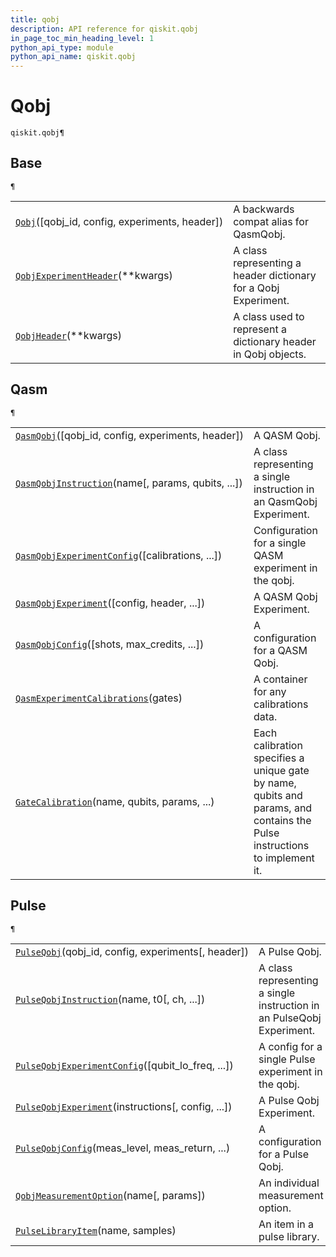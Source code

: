 ```yaml
---
title: qobj
description: API reference for qiskit.qobj
in_page_toc_min_heading_level: 1
python_api_type: module
python_api_name: qiskit.qobj
---
```


<span id="module-qiskit.qobj" />

<span id="qiskit-qobj" />

# Qobj

<span id="module-qiskit.qobj" />

`qiskit.qobj¶`

## Base

<span id="module-qiskit.qobj" />

`¶`

|                                                                                                           |                                                                 |
| --------------------------------------------------------------------------------------------------------- | --------------------------------------------------------------- |
| [`Qobj`](qiskit.qobj.Qobj "qiskit.qobj.Qobj")(\[qobj\_id, config, experiments, header])                   | A backwards compat alias for QasmQobj.                          |
| [`QobjExperimentHeader`](qiskit.qobj.QobjExperimentHeader "qiskit.qobj.QobjExperimentHeader")(\*\*kwargs) | A class representing a header dictionary for a Qobj Experiment. |
| [`QobjHeader`](qiskit.qobj.QobjHeader "qiskit.qobj.QobjHeader")(\*\*kwargs)                               | A class used to represent a dictionary header in Qobj objects.  |

## Qasm

<span id="module-qiskit.qobj" />

`¶`

|                                                                                                                                 |                                                                                                                           |
| ------------------------------------------------------------------------------------------------------------------------------- | ------------------------------------------------------------------------------------------------------------------------- |
| [`QasmQobj`](qiskit.qobj.QasmQobj "qiskit.qobj.QasmQobj")(\[qobj\_id, config, experiments, header])                             | A QASM Qobj.                                                                                                              |
| [`QasmQobjInstruction`](qiskit.qobj.QasmQobjInstruction "qiskit.qobj.QasmQobjInstruction")(name\[, params, qubits, ...])        | A class representing a single instruction in an QasmQobj Experiment.                                                      |
| [`QasmQobjExperimentConfig`](qiskit.qobj.QasmQobjExperimentConfig "qiskit.qobj.QasmQobjExperimentConfig")(\[calibrations, ...]) | Configuration for a single QASM experiment in the qobj.                                                                   |
| [`QasmQobjExperiment`](qiskit.qobj.QasmQobjExperiment "qiskit.qobj.QasmQobjExperiment")(\[config, header, ...])                 | A QASM Qobj Experiment.                                                                                                   |
| [`QasmQobjConfig`](qiskit.qobj.QasmQobjConfig "qiskit.qobj.QasmQobjConfig")(\[shots, max\_credits, ...])                        | A configuration for a QASM Qobj.                                                                                          |
| [`QasmExperimentCalibrations`](qiskit.qobj.QasmExperimentCalibrations "qiskit.qobj.QasmExperimentCalibrations")(gates)          | A container for any calibrations data.                                                                                    |
| [`GateCalibration`](qiskit.qobj.GateCalibration "qiskit.qobj.GateCalibration")(name, qubits, params, ...)                       | Each calibration specifies a unique gate by name, qubits and params, and contains the Pulse instructions to implement it. |

## Pulse

<span id="module-qiskit.qobj" />

`¶`

|                                                                                                                                       |                                                                       |
| ------------------------------------------------------------------------------------------------------------------------------------- | --------------------------------------------------------------------- |
| [`PulseQobj`](qiskit.qobj.PulseQobj "qiskit.qobj.PulseQobj")(qobj\_id, config, experiments\[, header])                                | A Pulse Qobj.                                                         |
| [`PulseQobjInstruction`](qiskit.qobj.PulseQobjInstruction "qiskit.qobj.PulseQobjInstruction")(name, t0\[, ch, ...])                   | A class representing a single instruction in an PulseQobj Experiment. |
| [`PulseQobjExperimentConfig`](qiskit.qobj.PulseQobjExperimentConfig "qiskit.qobj.PulseQobjExperimentConfig")(\[qubit\_lo\_freq, ...]) | A config for a single Pulse experiment in the qobj.                   |
| [`PulseQobjExperiment`](qiskit.qobj.PulseQobjExperiment "qiskit.qobj.PulseQobjExperiment")(instructions\[, config, ...])              | A Pulse Qobj Experiment.                                              |
| [`PulseQobjConfig`](qiskit.qobj.PulseQobjConfig "qiskit.qobj.PulseQobjConfig")(meas\_level, meas\_return, ...)                        | A configuration for a Pulse Qobj.                                     |
| [`QobjMeasurementOption`](qiskit.qobj.QobjMeasurementOption "qiskit.qobj.QobjMeasurementOption")(name\[, params])                     | An individual measurement option.                                     |
| [`PulseLibraryItem`](qiskit.qobj.PulseLibraryItem "qiskit.qobj.PulseLibraryItem")(name, samples)                                      | An item in a pulse library.                                           |

